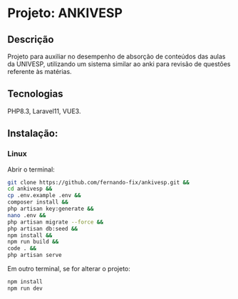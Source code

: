 # Projeto: ANKIVESP

## Descrição

Projeto para auxiliar no desempenho de absorção de conteúdos das aulas da UNIVESP, utilizando um sistema similar ao anki para revisão de questões referente às matérias.

## Tecnologias

PHP8.3, Laravel11, VUE3.

## Instalação:

### Linux
Abrir o terminal:
```bash
git clone https://github.com/fernando-fix/ankivesp.git &&
cd ankivesp &&
cp .env.example .env &&
composer install &&
php artisan key:generate &&
nano .env &&
php artisan migrate --force &&
php artisan db:seed &&
npm install &&
npm run build &&
code . &&
php artisan serve
```
Em outro terminal, se for alterar o projeto:
```bash
npm install
npm run dev
```
